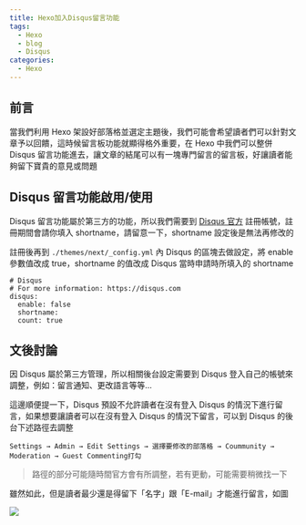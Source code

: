 ```yaml
---
title: Hexo加入Disqus留言功能
tags:
  - Hexo
  - blog
  - Disqus
categories:
  - Hexo
---
```


## 前言

當我們利用 Hexo 架設好部落格並選定主題後，我們可能會希望讀者們可以針對文章予以回饋，這時候留言板功能就顯得格外重要，在 Hexo 中我們可以整併 Disqus 留言功能進去，讓文章的結尾可以有一塊專門留言的留言板，好讓讀者能夠留下寶貴的意見或問題

<!--more-->

## Disqus 留言功能啟用/使用

Disqus 留言功能屬於第三方的功能，所以我們需要到 [Disqus 官方](https://disqus.com) 註冊帳號，註冊期間會請你填入 shortname，請留意一下，shortname 設定後是無法再修改的

註冊後再到 `./themes/next/_config.yml` 內 Disqus 的區塊去做設定，將 enable 參數值改成 true，shortname 的值改成 Disqus 當時申請時所填入的 shortname

```
# Disqus
# For more information: https://disqus.com
disqus:
  enable: false
  shortname:
  count: true
```

## 文後討論

因 Disqus 屬於第三方管理，所以相關後台設定需要到 Disqus 登入自己的帳號來調整，例如：留言通知、更改語言等等...

這邊順便提一下，Disqus 預設不允許讀者在沒有登入 Disqus 的情況下進行留言，如果想要讓讀者可以在沒有登入 Disqus 的情況下留言，可以到 Disqus 的後台下述路徑去調整

```
Settings → Admin → Edit Settings → 選擇要修改的部落格 → Coummunity → Moderation → Guest Commenting打勾
```

> 路徑的部分可能隨時間官方會有所調整，若有更動，可能需要稍微找一下

雖然如此，但是讀者最少還是得留下「名字」跟「E-mail」才能進行留言，如圖

![](0.png)
